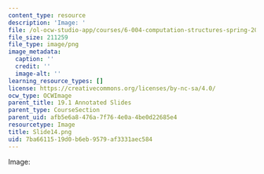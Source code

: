 ```yaml
---
content_type: resource
description: 'Image: '
file: /ol-ocw-studio-app/courses/6-004-computation-structures-spring-2017/7ba6611519d0b6eb9579af3331aec584_Slide14.png
file_size: 211259
file_type: image/png
image_metadata:
  caption: ''
  credit: ''
  image-alt: ''
learning_resource_types: []
license: https://creativecommons.org/licenses/by-nc-sa/4.0/
ocw_type: OCWImage
parent_title: 19.1 Annotated Slides
parent_type: CourseSection
parent_uid: afb5e6a8-476a-7f76-4e0a-4be0d22685e4
resourcetype: Image
title: Slide14.png
uid: 7ba66115-19d0-b6eb-9579-af3331aec584
---
```

Image: 